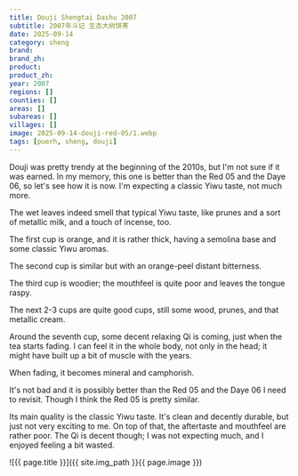 ```yaml
---
title: Douji Shengtai Dashu 2007
subtitle: 2007年斗记 生态大树饼茶
date: 2025-09-14
category: sheng
brand: 
brand_zh: 
product: 
product_zh: 
year: 2007
regions: []
counties: []
areas: []
subareas: []
villages: []
image: 2025-09-14-douji-red-05/1.webp
tags: [puerh, sheng, douji]
---
```


Douji was pretty trendy at the beginning of the 2010s, but I'm not sure if it was earned. In my memory, this one is better than the Red 05 and the Daye 06, so let's see how it is now. I'm expecting a classic Yiwu taste, not much more.

The wet leaves indeed smell that typical Yiwu taste, like prunes and a sort of metallic milk, and a touch of incense, too.

The first cup is orange, and it is rather thick, having a semolina base and some classic Yiwu aromas.

The second cup is similar but with an orange-peel distant bitterness.

The third cup is woodier; the mouthfeel is quite poor and leaves the tongue raspy.

The next 2-3 cups are quite good cups, still some wood, prunes, and that metallic cream.

Around the seventh cup, some decent relaxing Qi is coming, just when the tea starts fading. I can feel it in the whole body, not only in the head; it might have built up a bit of muscle with the years.

When fading, it becomes mineral and camphorish.

It's not bad and it is possibly better than the Red 05 and the Daye 06 I need to revisit. Though I think the Red 05 is pretty similar.

Its main quality is the classic Yiwu taste. It's clean and decently durable, but just not very exciting to me. On top of that, the aftertaste and mouthfeel are rather poor. The Qi is decent though; I was not expecting much, and I enjoyed feeling a bit wasted.

![{{ page.title }}]({{ site.img_path }}{{ page.image }})
